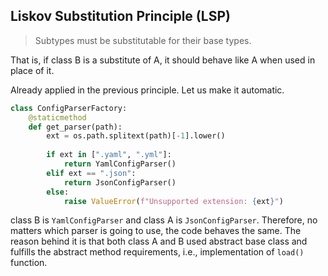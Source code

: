 ## Liskov Substitution Principle (LSP)
> Subtypes must be substitutable for their base types.

That is, if class B is a substitute of A, it should behave like A when used in place of it. 

Already applied in the previous principle. Let us make it automatic. 
```python
class ConfigParserFactory:
    @staticmethod
    def get_parser(path):
        ext = os.path.splitext(path)[-1].lower()
        
        if ext in [".yaml", ".yml"]:
            return YamlConfigParser()
        elif ext == ".json":
            return JsonConfigParser()
        else:
            raise ValueError(f"Unsupported extension: {ext}")
```
class B is `YamlConfigParser` and class A is `JsonConfigParser`. Therefore, no matters which parser is going to use, the code behaves the same. The reason behind it is that both class A and B used abstract base class and fulfills the abstract method requirements, i.e., implementation of `load()` function. 


